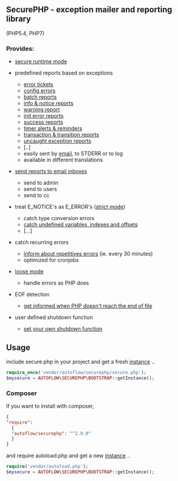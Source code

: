 ## SecurePHP - exception mailer and reporting library

(PHP5.4, PHP7)

### Provides:

* [secure runtime mode](doc/default.md)

* predefined reports based on exceptions
    - [error tickets](doc/errorticket.md)
    - [config errors](doc/configerror.md)
    - [batch reports](doc/batchreport.md)
    - [info & notice reports](doc/inforeports.md)
    - [warning report](doc/warningreports.md)
    - [init error reports](doc/initerror.md)
    - [success reports](doc/successreport.md)
    - [timer alerts & reminders](doc/timeout.md)
    - [transaction & transition reports](doc/execution_errors.md)
    - [uncaught exception reports](doc/uncaught.md)
    - [..]
    - easily sent by [email](doc/email_basisc.md), to STDERR or to log
    - available in different translations
  

* [send reports to email inboxes](doc/email_basisc.md)
    - send to admin
    - send to users
    - send to cc
  
* treat E_NOTICE's as E_ERROR's ([strict mode](doc/strict.md))
    - catch type conversion errors
    - [catch undefined variables, indexes and offsets](doc/e_notice.md)
    - […]
  
* catch recurring errors
  - [inform about repetitives errors](doc/timeout.md) (ie. every 30 minutes)
  - optimized for cronjobs

* [loose mode](doc/loose.md)
    - handle errors as PHP does

* EOF detection
    - [get informed when PHP doesn't reach the end of file](doc/eof.md)

* user defined shutdown function
    - [set your own shutdown function](doc/shutdown_function.md)

## Usage

include secure.php in your project and get a fresh [instance](doc/init.md) ..

```php
require_once('vendor/autoflow/securephp/secure.php');
$mysecure = AUTOFLOW\SECUREPHP\BOOTSTRAP::getInstance();
```

### Composer

If you want to install with composer,
```json
{
"require": 
  {
  "autoflow/securephp": "^2.0.0"
  }
}
```

and require autoload.php and get a new [instance](doc/init.md) ..

```php
require('vendor/autoload.php');
$mysecure = AUTOFLOW\SECUREPHP\BOOTSTRAP::getInstance();
```


